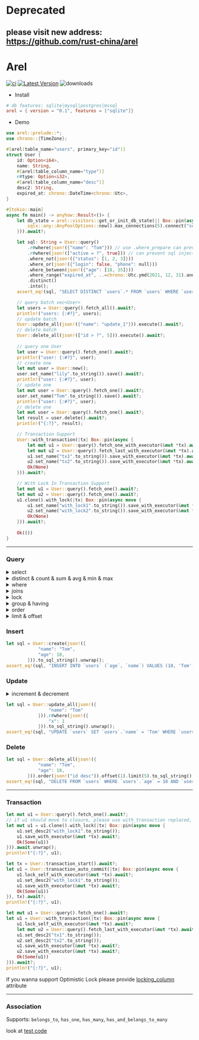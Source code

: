 # Deprecated

please visit new address: https://github.com/rust-china/arel
---
# Arel &emsp; 
[![ci](https://github.com/cargo-crates/arel/workflows/Rust/badge.svg)](https://github.com/cargo-crates/arel/actions)
[![Latest Version]][crates.io]
![downloads](https://img.shields.io/crates/d/arel.svg?style=flat-square)

[Latest Version]: https://img.shields.io/crates/v/arel.svg
[crates.io]: https://crates.io/crates/arel

* Install
```Cargo.toml
# db features: sqlite|mysql|postgres|mssql
arel = { version = "0.1", features = ["sqlite"]}
```

* Demo
```rust
use arel::prelude::*;
use chrono::{TimeZone};

#[arel(table_name="users", primary_key="id")]
struct User {
    id: Option<i64>,
    name: String,
    #[arel(table_column_name="type")]
    r#type: Option<i32>,
    #[arel(table_column_name="desc")]
    desc2: String,
    expired_at: chrono::DateTime<chrono::Utc>,
}

#[tokio::main]
async fn main() -> anyhow::Result<()> {
    let db_state = arel::visitors::get_or_init_db_state(|| Box::pin(async {
        sqlx::any::AnyPoolOptions::new().max_connections(5).connect("sqlite::memory:").await
    })).await?;

    let sql: String = User::query()
        .r#where(json!({"name": "Tom"})) // use .where_prepare can prevent sql injection  (sqlx .bind())
        .r#where(json!(["active = ?", true])) // can prevent sql injection  (sqlx .bind())
        .where_not(json!({"status": [1, 2, 3]}))
        .where_or(json!({"login": false, "phone": null}))
        .where_between(json!({"age": [18, 35]}))
        .where_range("expired_at", ..=chrono::Utc.ymd(2021, 12, 31).and_hms(23, 59, 59))
        .distinct()
        .into();
    assert_eq!(sql, "SELECT DISTINCT `users`.* FROM `users` WHERE `users`.`name` = 'Tom' AND active = 1 AND `users`.`status` NOT IN (1, 2, 3) AND (`users`.`login` = 0 OR `users`.`phone` IS NULL) AND `users`.`age` BETWEEN 18 AND 35 AND `users`.`expired_at` <= '2021-12-31T23:59:59Z'");

    // query batch vec<User>
    let users = User::query().fetch_all().await?;
    println!("users: {:#?}", users);
    // update batch
    User::update_all(json!({"name": "update_1"})).execute().await?;
    // delete batch
    User::delete_all(json!(["id > ?", 5])).execute().await?;
    
    // query one User
    let user = User::query().fetch_one().await?;
    println!("user: {:#?}", user);
    // create one
    let mut user = User::new();
    user.set_name("lily".to_string()).save().await?;
    println!("user: {:#?}", user);
    // update one
    let mut user = User::query().fetch_one().await?;
    user.set_name("Tom".to_string()).save().await?;
    println!("user: {:#?}", user);
    // delete one
    let mut user = User::query().fetch_one().await?;
    let result = user.delete().await?;
    println!("{:?}", result);

    // Transaction Support 
    User::with_transaction(|tx| Box::pin(async {
        let mut u1 = User::query().fetch_one_with_executor(&mut *tx).await?;
        let mut u2 = User::query().fetch_last_with_executor(&mut *tx).await?;
        u1.set_name("tx1".to_string()).save_with_executor(&mut *tx).await?;
        u2.set_name("tx2".to_string()).save_with_executor(&mut *tx).await?;
        Ok(None)
    })).await?;

    // With Lock In Transaction Support
    let mut u1 = User::query().fetch_one().await?;
    let mut u2 = User::query().fetch_one().await?;
    u1.clone().with_lock(|tx| Box::pin(async move {
        u1.set_name("with_lock1".to_string()).save_with_executor(&mut *tx).await?;
        u2.set_name("with_lock2".to_string()).save_with_executor(&mut *tx).await?;
        Ok(None)
    })).await?;
    
    Ok(())
}
```

---


### Query

<details>
<summary>select</summary>

```rust
let sql = User::query().to_sql_string().unwrap();
assert_eq!(sql, "SELECT `users`.* FROM `users`");
let sql = User::query().select(json!(["name", "age"])).to_sql_string().unwrap();
assert_eq!(sql, "SELECT `users`.`name`, `users`.`age` FROM `users`");
```
</details>

<details>
<summary>distinct & count & sum & avg & min & max</summary>

```rust
// distinct
let sql = User::query().distinct().to_sql_string().unwrap();
assert_eq!(sql, "SELECT DISTINCT `users`.* FROM `users`");
// count
let sql = User::query().count().to_sql_string().unwrap();
assert_eq!(sql, "SELECT COUNT(`users`.*) FROM `users`");
// sum
let sql = User::query().sum("price").to_sql_string().unwrap();
assert_eq!(sql, "SELECT SUM(`users`.`price`) FROM `users`");
// avg
let sql = User::query().avg("price").to_sql_string().unwrap();
assert_eq!(sql, "SELECT AVG(`users`.`price`) FROM `users`");
// min
let sql = User::query().min("price").to_sql_string().unwrap();
assert_eq!(sql, "SELECT MIN(`users`.`price`) FROM `users`");
// max
let sql = User::query().max("price").to_sql_string().unwrap();
assert_eq!(sql, "SELECT MAX(`users`.`price`) FROM `users`");
```
</details>

<details>
<summary>where</summary>

```rust
let sql = User::query()
.r#where(json!({"name": "Tom"}))
.r#where(json!(["active = ?", true]))
.to_sql_string().unwrap();
assert_eq!(sql, "SELECT `users`.* FROM `users` WHERE `users`.`name` = 'Tom' AND (active = 1)");
// where_not
let sql = User::query()
.r#where_not(json!({"name": "Tom", "status": [1, 2, 3]}))
.r#where(json!(["active = ?", true]))
.to_sql_string().unwrap();
assert_eq!(sql, "SELECT `users`.* FROM `users` WHERE `users`.`name` != 'Tom' AND `users`.`status` NOT IN (1, 2, 3) AND (active = 1)");
// range
let sql = User::query().where_range("age", 18..25).to_sql_string().unwrap();
assert_eq!(sql, "SELECT `users`.* FROM `users` WHERE (`users`.`age` >= 18 AND `users`.`age` < 25)");
// range_between
let sql = User::query().where_range_between("age", 18..25).to_sql_string().unwrap();
assert_eq!(sql, "SELECT `users`.* FROM `users` WHERE `users`.`age` BETWEEN 18 AND 25");
```
</details>

<details>
<summary>joins</summary>

```rust
let sql = User::query()
.joins(json!("left join orders on users.id = orders.user_id"))
.r#where(json!({"name": "Tom"}))
.to_sql_string().unwrap();
assert_eq!(sql, "SELECT `users`.* FROM `users` left join orders on users.id = orders.user_id WHERE `users`.`name` = 'Tom'");
```
</details>

<details>
<summary>lock</summary>

```rust
let sql = User::lock().r#where(json!({"x": 1})).to_sql_string().unwrap();
assert_eq!(sql, "SELECT `users`.* FROM `users` WHERE `users`.`x` = 1 FOR UPDATE");
```
</details>

<details>
<summary>group & having</summary>

```rust
let sql = User::query().group(json!(["name", "email"])).group(json!("age")).to_sql_string().unwrap();
assert_eq!(sql, "SELECT `users`.* FROM `users` GROUP BY `users`.`name`, `users`.`email`, age");

let sql = User::query().group(json!("age"))
    .having_not(json!({"x": 1}))
    .having(json!(["y > ?", 2]))
    .having_range("z", 18..)
    .to_sql_string().unwrap();
assert_eq!(sql, "SELECT `users`.* FROM `users` GROUP BY age HAVING `users`.`x` != 1 AND y > 2 AND `users`.`z` >= 18");
```
</details>

<details>
<summary>order</summary>

```rust
let sql = User::query().order(json!({
            "name": "desc"
        })).order(json!("age ASC")).to_sql_string().unwrap();
assert_eq!(sql, "SELECT `users`.* FROM `users` ORDER BY `users`.`name` DESC, age ASC");
```
</details>

<details>
<summary>limit & offset</summary>

```rust
let sql = User::query().limit(10).to_sql_string().unwrap();
assert_eq!(sql, "SELECT `users`.* FROM `users` LIMIT 10");
let sql = User::query().offset(10).to_sql_string().unwrap();
assert_eq!(sql, "SELECT `users`.* FROM `users` OFFSET 10");
let sql = User::query().paginate(5, 10).to_sql_string().unwrap();
assert_eq!(sql, "SELECT `users`.* FROM `users` LIMIT 10 OFFSET 40");
```
</details>

### Insert

```rust
let sql = User::create(json!({
            "name": "Tom",
            "age": 18,
        })).to_sql_string().unwrap();
assert_eq!(sql, "INSERT INTO `users` (`age`, `name`) VALUES (18, 'Tom')");
```

### Update

<details>
<summary>increment & decrement</summary>

```rust
// increment
let sql = User::table().increment("x", 2).r#where(json!({"id": 1})).to_sql_string().unwrap();
assert_eq!(sql, "UPDATE `users` SET `users`.`x` = COALESCE(`users`.`x`, 0) + 2 WHERE `users`.`id` = 1");
// decrement
let sql = User::table().decrement("x", 2).r#where(json!({"id": 1})).to_sql_string().unwrap();
assert_eq!(sql, "UPDATE `users` SET `users`.`x` = COALESCE(`users`.`x`, 0) - 2 WHERE `users`.`id` = 1");
```
</details>

```rust
let sql = User::update_all(json!({
                "name": "Tom"
            })).r#where(json!({
                "x": 1
            })).to_sql_string().unwrap();
assert_eq!(sql, "UPDATE `users` SET `users`.`name` = 'Tom' WHERE `users`.`x` = 1");
```

### Delete

```rust
let sql = User::delete_all(json!({
            "name": "Tom",
            "age": 18,
        })).order(json!("id desc")).offset(1).limit(5).to_sql_string().unwrap();
assert_eq!(sql, "DELETE FROM `users` WHERE `users`.`age` = 18 AND `users`.`name` = 'Tom' ORDER BY id desc LIMIT 5 OFFSET 1");
```

---

### Transaction

```rust
let mut u1 = User::query().fetch_one().await?;
// if u1 should move to closure, please use with_transaction replaced, (prevent clone u1)
let mut u1 = u1.clone().with_lock(|tx| Box::pin(async move {
    u1.set_desc2("with_lock1".to_string());
    u1.save_with_executor(&mut *tx).await?;
    Ok(Some(u1))
})).await.unwrap();
println!("{:?}", u1);

let tx = User::transaction_start().await?;
let u1 = User::transaction_auto_commit(|tx| Box::pin(async move {
    u1.lock_self_with_executor(&mut *tx).await?;
    u1.set_desc2("with_lock1".to_string());
    u1.save_with_executor(&mut *tx).await?;
    Ok(Some(u1))
}), tx).await?;
println!("{:?}", u1);

let mut u1 = User::query().fetch_one().await?;
let u1 = User::with_transaction(|tx| Box::pin(async move {
    u1.lock_self_with_executor(&mut *tx).await?;
    let mut u2 = User::query().fetch_last_with_executor(&mut *tx).await?;
    u1.set_desc2("tx1".to_string());
    u2.set_desc2("tx2".to_string());
    u1.save_with_executor(&mut *tx).await?;
    u2.save_with_executor(&mut *tx).await?;
    Ok(Some(u1))
})).await?;
println!("{:?}", u1);
```

If you wanna support Optimistic Lock please provide [locking_column](https://github.com/cargo-crates/arel/blob/b2185f34f6897f04fb774ccfa58594b2b71fa1f7/arel/tests/visitors/sqlite_sqlx/mod.rs#L4) attribute 

--- 

### Association 
Supports: `belongs_to`, `has_one`, `has_many`, `has_and_belongs_to_many`

look at [test code](https://github.com/cargo-crates/arel/blob/main/arel/tests/visitors/sqlite_sqlx/sqlite_sqlx_association.rs)
